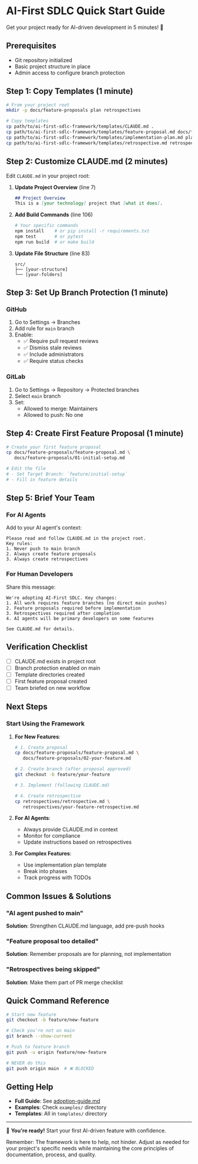 # AI-First SDLC Quick Start Guide

Get your project ready for AI-driven development in 5 minutes! 🚀

## Prerequisites

- Git repository initialized
- Basic project structure in place
- Admin access to configure branch protection

## Step 1: Copy Templates (1 minute)

```bash
# From your project root
mkdir -p docs/feature-proposals plan retrospectives

# Copy templates
cp path/to/ai-first-sdlc-framework/templates/CLAUDE.md .
cp path/to/ai-first-sdlc-framework/templates/feature-proposal.md docs/feature-proposals/
cp path/to/ai-first-sdlc-framework/templates/implementation-plan.md plan/
cp path/to/ai-first-sdlc-framework/templates/retrospective.md retrospectives/
```

## Step 2: Customize CLAUDE.md (2 minutes)

Edit `CLAUDE.md` in your project root:

1. **Update Project Overview** (line 7)
   ```markdown
   ## Project Overview
   This is a [your technology] project that [what it does].
   ```

2. **Add Build Commands** (line 106)
   ```bash
   # Your specific commands
   npm install    # or pip install -r requirements.txt
   npm test       # or pytest
   npm run build  # or make build
   ```

3. **Update File Structure** (line 83)
   ```
   src/
   ├── [your-structure]
   └── [your-folders]
   ```

## Step 3: Set Up Branch Protection (1 minute)

### GitHub
1. Go to Settings → Branches
2. Add rule for `main` branch
3. Enable:
   - ✅ Require pull request reviews
   - ✅ Dismiss stale reviews
   - ✅ Include administrators
   - ✅ Require status checks

### GitLab
1. Go to Settings → Repository → Protected branches
2. Select `main` branch
3. Set:
   - Allowed to merge: Maintainers
   - Allowed to push: No one

## Step 4: Create First Feature Proposal (1 minute)

```bash
# Create your first feature proposal
cp docs/feature-proposals/feature-proposal.md \
   docs/feature-proposals/01-initial-setup.md

# Edit the file
# - Set Target Branch: `feature/initial-setup`
# - Fill in feature details
```

## Step 5: Brief Your Team

### For AI Agents

Add to your AI agent's context:
```
Please read and follow CLAUDE.md in the project root.
Key rules:
1. Never push to main branch
2. Always create feature proposals
3. Always create retrospectives
```

### For Human Developers

Share this message:
```
We're adopting AI-First SDLC. Key changes:
1. All work requires feature branches (no direct main pushes)
2. Feature proposals required before implementation
3. Retrospectives required after completion
4. AI agents will be primary developers on some features

See CLAUDE.md for details.
```

## Verification Checklist

- [ ] CLAUDE.md exists in project root
- [ ] Branch protection enabled on main
- [ ] Template directories created
- [ ] First feature proposal created
- [ ] Team briefed on new workflow

## Next Steps

### Start Using the Framework

1. **For New Features**:
   ```bash
   # 1. Create proposal
   cp docs/feature-proposals/feature-proposal.md \
      docs/feature-proposals/02-your-feature.md
   
   # 2. Create branch (after proposal approved)
   git checkout -b feature/your-feature
   
   # 3. Implement (following CLAUDE.md)
   
   # 4. Create retrospective
   cp retrospectives/retrospective.md \
      retrospectives/your-feature-retrospective.md
   ```

2. **For AI Agents**:
   - Always provide CLAUDE.md in context
   - Monitor for compliance
   - Update instructions based on retrospectives

3. **For Complex Features**:
   - Use implementation plan template
   - Break into phases
   - Track progress with TODOs

## Common Issues & Solutions

### "AI agent pushed to main"
**Solution**: Strengthen CLAUDE.md language, add pre-push hooks

### "Feature proposal too detailed"
**Solution**: Remember proposals are for planning, not implementation

### "Retrospectives being skipped"
**Solution**: Make them part of PR merge checklist

## Quick Command Reference

```bash
# Start new feature
git checkout -b feature/new-feature

# Check you're not on main
git branch --show-current

# Push to feature branch
git push -u origin feature/new-feature

# NEVER do this
git push origin main  # ❌ BLOCKED
```

## Getting Help

- **Full Guide**: See [adoption-guide.md](adoption-guide.md)
- **Examples**: Check `examples/` directory
- **Templates**: All in `templates/` directory

---

🎉 **You're ready!** Start your first AI-driven feature with confidence.

Remember: The framework is here to help, not hinder. Adjust as needed for your project's specific needs while maintaining the core principles of documentation, process, and quality.